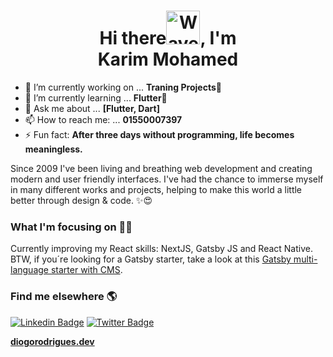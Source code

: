 <h1 align="center">Hi there<img src="https://user-images.githubusercontent.com/33700292/101157406-eec79080-35de-11eb-9543-5c57727a309b.gif" alt="Wave Emoji"  width="54px" />, I'm <br><b>Karim Mohamed</b></h1>



- 🔭 I’m currently working on ... **Traning Projects💪**
- 🌱 I’m currently learning ... **Flutter🚀**
- 💬 Ask me about ... **[Flutter, Dart]**
- 📫 How to reach me: ... **01550007397**
- ⚡ Fun fact: **After three days without programming, life becomes meaningless.**




Since 2009 I've been living and breathing web development and creating modern and user friendly interfaces. I've had the chance to immerse myself in many different works and projects, helping to make this world a little better through design & code. ✨😍


### What I'm focusing on 👨‍💻

Currently improving my React skills: NextJS, Gatsby JS and React Native.<br />
BTW, if you´re looking for a Gatsby starter, take a look at this [Gatsby multi-language starter with CMS](https://github.com/diogorodrigues/iceberg-gatsby-multilang).



### Find me elsewhere 🌎

[![Linkedin Badge](https://img.shields.io/badge/-LinkedIn-blue?style=flat-square&logo=Linkedin&logoColor=white&link=https://www.linkedin.com/in/harshkumarkhatri/)](https://www.linkedin.com/in/diogorodrigues02/)  [![Twitter Badge](https://img.shields.io/badge/-Twitter-1ca0f1?style=flat-square&labelColor=1ca0f1&logo=twitter&logoColor=white&link=https://twitter.com/_diogorodrigues)](https://twitter.com/_diogorodrigues)


**[diogorodrigues.dev](https://www.diogorodrigues.dev/)**
